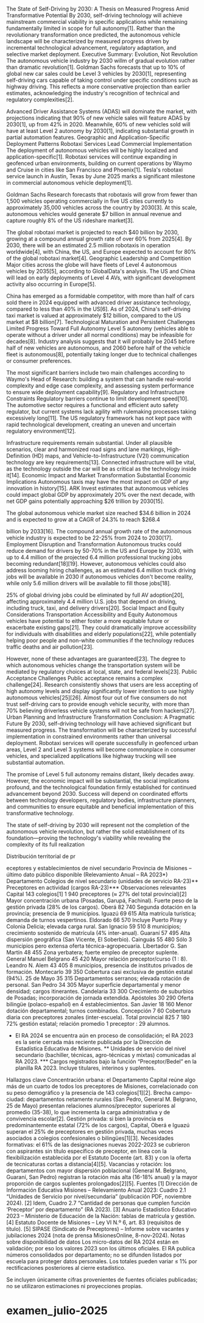 

 The State of Self-Driving by 2030: A Thesis on Measured Progress Amid Transformative Potential
By 2030, self-driving technology will achieve mainstream commercial viability in specific applications while remaining fundamentally limited in scope for full autonomy[1]. Rather than the revolutionary transformation once predicted, the autonomous vehicle landscape will be characterized by measured progress driven by incremental technological advancement, regulatory adaptation, and selective market deployment.
Executive Summary: Evolution, Not Revolution
The autonomous vehicle industry by 2030 willm of gradual evolution rather than dramatic revolution[1]. Goldman Sachs forecasts that up to 10% of global new car sales could be Level 3 vehicles by 2030[1], representing self-driving cars capable of taking control under specific conditions such as highway driving. This reflects a more conservative projection than earlier estimates, acknowledging the industry's recognition of technical and regulatory complexities[2].

Advanced Driver Assistance Systems (ADAS) will dominate the market, with projections indicating that 90% of new vehicle sales will feature ADAS by 2030[1], up from 42% in 2020. Meanwhile, 60% of new vehicles sold will have at least Level 2 autonomy by 2030[1], indicating substantial growth in partial automation features.
Geographic and Application-Specific Deployment Patterns
Robotaxi Services Lead Commercial Implementation
The deployment of autonomous vehicles will be highly localized and application-specific[1]. Robotaxi services will continue expanding in geofenced urban environments, building on current operations by Waymo and Cruise in cities like San Francisco and Phoenix[1]. Tesla's robotaxi service launch in Austin, Texas by June 2025 marks a significant milestone in commercial autonomous vehicle deployment[1].


Goldman Sachs Research forecasts that robotaxis will grow from fewer than 1,500 vehicles operating commercially in five US cities currently to approximately 35,000 vehicles across the country by 2030[3]. At this scale, autonomous vehicles would generate $7 billion in annual revenue and capture roughly 8% of the US rideshare market[3].

The global robotaxi market is projected to reach $40 billion by 2030, growing at a compound annual growth rate of over 60% from 2025[4]. By 2030, there will be an estimated 2.5 million robotaxis in operation worldwide[4], with China, the US, and Europe expected to account for 80% of the global robotaxi market[4].
Geographic Leadership and Competition
Major cities across the globe will have fleets of Level 4 autonomous vehicles by 2035[5], according to GlobalData's analysis. The US and China will lead on early deployments of Level 4 AVs, with significant development activity also occurring in Europe[5].

China has emerged as a formidable competitor, with more than half of cars sold there in 2024 equipped with advanced driver assistance technology, compared to less than 40% in the US[6]. As of 2024, China's self-driving taxi market is valued at approximately $12 billion, compared to the US market at $8 billion[7].
Technological Maturation and Persistent Challenges
Limited Progress Toward Full Autonomy
Level 5 autonomy (vehicles able to operate without a driver under all normal conditions) may be infeasible for decades[8]. Industry analysis suggests that it will probably be 2045 before half of new vehicles are autonomous, and 2060 before half of the vehicle fleet is autonomous[8], potentially taking longer due to technical challenges or consumer preferences.

The most significant barriers include two main challenges according to Waymo's Head of Research: building a system that can handle real-world complexity and edge case complexity, and assessing system performance to ensure wide deployment capability[9].
Regulatory and Infrastructure Constraints
Regulatory barriers continue to limit development speed[10]. The automotive sector requires a functional and efficient auto safety regulator, but current systems lack agility with rulemaking processes taking excessively long[11]. The US regulatory framework has not kept pace with rapid technological development, creating an uneven and uncertain regulatory environment[12].

Infrastructure requirements remain substantial. Under all plausible scenarios, clear and harmonized road signs and lane markings, High-Definition (HD) maps, and Vehicle-to-Infrastructure (V2I) communication technology are key requirements[13]. Connected infrastructure will be vital, as the technology outside the car will be as critical as the technology inside it[14].
Economic Impact and Market Transformation
Substantial Economic Implications
Autonomous taxis may have the most impact on GDP of any innovation in history[15]. ARK Invest estimates that autonomous vehicles could impact global GDP by approximately 20% over the next decade, with net GDP gains potentially approaching $26 trillion by 2030[15].

The global autonomous vehicle market size reached $34.6 billion in 2024 and is expected to grow at a CAGR of 24.3% to reach $268.4

 billion by 2033[16]. The compound annual growth rate of the autonomous vehicle industry is expected to be 22-25% from 2024 to 2030[17].
Employment Disruption and Transformation
Autonomous trucks could reduce demand for drivers by 50-70% in the US and Europe by 2030, with up to 4.4 million of the projected 6.4 million professional trucking jobs becoming redundant[18][19]. However, autonomous vehicles could also address looming hiring challenges, as an estimated 6.4 million truck driving jobs will be available in 2030 if autonomous vehicles don't become reality, while only 5.6 million drivers will be available to fill those jobs[18].

25% of global driving jobs could be eliminated by full AV adoption[20], affecting approximately 4.4 million U.S. jobs that depend on driving, including truck, taxi, and delivery drivers[20].
Social Impact and Equity Considerations
Transportation Accessibility and Equity
Autonomous vehicles have potential to either foster a more equitable future or exacerbate existing gaps[21]. They could dramatically improve accessibility for individuals with disabilities and elderly populations[22], while potentially helping poor people and non-white communities if the technology reduces traffic deaths and air pollution[23].

However, none of these advantages are guaranteed[23]. The degree to which autonomous vehicles change the transportation system will be mediated by regulatory choices at local, state, and federal levels[23].
Public Acceptance Challenges
Public acceptance remains a complex challenge[24]. Research consistently shows that users are less accepting of high autonomy levels and display significantly lower intention to use highly autonomous vehicles[25][26]. Almost four out of five consumers do not trust self-driving cars to provide enough vehicle security, with more than 70% believing driverless vehicle systems will not be safe from hackers[27].
Urban Planning and Infrastructure Transformation
Conclusion: A Pragmatic Future
By 2030, self-driving technology will have achieved significant but measured progress. The transformation will be characterized by successful implementation in constrained environments rather than universal deployment. Robotaxi services will operate successfully in geofenced urban areas, Level 2 and Level 3 systems will become commonplace in consumer vehicles, and specialized applications like highway trucking will see substantial automation.

The promise of Level 5 full autonomy remains distant, likely decades away. However, the economic impact will be substantial, the social implications profound, and the technological foundation firmly established for continued advancement beyond 2030. Success will depend on coordinated efforts between technology developers, regulatory bodies, infrastructure planners, and communities to ensure equitable and beneficial implementation of this transformative technology.

The state of self-driving by 2030 will represent not the completion of the autonomous vehicle revolution, but rather the solid establishment of its foundation—proving the technology's viability while revealing the complexity of its full realization




Distribución territorial de pr

eceptores y establecimientos de nivel secundario
Provincia de Misiones – último dato público disponible (Relevamiento Anual – RA 2023*)
Departamento
Colegios de nivel secundario (unidades de servicio RA-23)**
Preceptores en actividad (cargos RA-23)***
Observaciones relevantes
Capital
143 colegios[1]
1 940 preceptores (≈ 27% del total provincial)[2]
Mayor concentración urbana (Posadas, Garupá, Fachinal). Fuerte peso de la gestión privada (28% de los cargos).
Oberá
82
740
Segunda dotación en la provincia; presencia de 9 municipios.
Iguazú
69
615
Alta matrícula turística; demanda de turnos vespertinos.
Eldorado
66
570
Incluye Puerto Piray y Colonia Delicia; elevada carga rural.
San Ignacio
59
510
8 municipios; crecimiento sostenido de matrícula (4% inter-anual).
Guaraní
57
495
Alta dispersión geográfica (San Vicente, El Soberbio).
Cainguás
55
480
Sólo 3 municipios pero extensa oferta técnica-agropecuaria.
Libertador G. San Martín
48
455
Zona yerbatera; fuerte empleo de preceptor suplente.
General Manuel Belgrano
45
420
Mayor relación preceptor/curso (1 : 8).
Leandro N. Alem
43
405
8 municipios, presencia de institutos privados de formación.
Montecarlo
39
350
Cobertura casi exclusiva de gestión estatal (94%).
25 de Mayo
35
315
Departamentos serranos; elevada rotación de personal.
San Pedro
34
305
Mayor superficie departamental y menor densidad; cargos itinerantes.
Candelaria
33
300
Crecimiento de suburbios de Posadas; incorporación de jornada extendida.
Apóstoles
30
290
Oferta bilingüe (polaco-español) en 4 establecimientos.
San Javier
18
160
Menor dotación departamental; turnos combinados.
Concepción
7
60
Cobertura diaria con preceptores zonales (inter-escuela).
Total provincial
825
7 180
72% gestión estatal; relación promedio 1 preceptor : 29 alumnos.

*  El RA 2024 se encuentra aún en proceso de consolidación; el RA 2023 es la serie cerrada más reciente publicada por la Dirección de Estadística Educativa de Misiones.
**  Unidades de servicio del nivel secundario (bachiller, técnicas, agro-técnicas y mixtas) comunicadas al RA 2023.
***  Cargos registrados bajo la función “Preceptor/Bedel” en la planilla RA 2023. Incluye titulares, interinos y suplentes.


Hallazgos clave
Concentración urbana: el Departamento Capital reúne algo más de un cuarto de todos los preceptores de Misiones, correlacionado con su peso demográfico y la presencia de 143 colegios[1][2].
Brecha campo-ciudad: departamentos netamente rurales (San Pedro, General M. Belgrano, 25 de Mayo) presentan relaciones alumnos/preceptor superiores al promedio (35-38), lo que incrementa la carga administrativa y de convivencia escolar[2].
Gestión privada: si bien la provincia es predominantemente estatal (72% de los cargos), Capital, Oberá e Iguazú superan el 25% de preceptores en gestión privada, muchas veces asociados a colegios confesionales o bilingües[1][3].
Necesidades formativas: el 61% de las designaciones nuevas 2022-2023 se cubrieron con aspirantes sin título específico de preceptor, en línea con la flexibilización establecida por el Estatuto Docente (art. 83) y con la oferta de tecnicaturas cortas a distancia[4][5].
Vacancias y rotación: los departamentos con mayor dispersión poblacional (General M. Belgrano, Guaraní, San Pedro) registran la rotación más alta (16-18% anual) y la mayor proporción de cargos suplentes prolongados[2][5].
Fuentes
[1] Dirección de Información Educativa Misiones – Relevamiento Anual 2023: Cuadro 2.1 “Unidades de Servicio por nivel/secundaria” (publicación PDF, noviembre 2024).
[2] Idem, Cuadro 2.7 “Cantidad de personas que cumplen función ‘Preceptor’ por departamento” (RA 2023).
[3] Anuario Estadístico Educativo 2023 – Ministerio de Educación de la Nación: tablas de matrícula y gestión.
[4] Estatuto Docente de Misiones – Ley VI N.º 6, art. 83 (requisitos de título).
[5] SIPASE (Sindicato de Preceptores) – Informe sobre vacantes y jubilaciones 2024 (nota de prensa MisionesOnline, 8-nov-2024).
Notas sobre disponibilidad de datos
Los micro-datos del RA 2024 están en validación; por eso los valores 2023 son los últimos oficiales.
El RA publica números consolidados por departamento; no se difunden listados por escuela para proteger datos personales.
Los totales pueden variar ≤ 1% por rectificaciones posteriores al cierre estadístico.

Se incluyen únicamente cifras provenientes de fuentes oficiales publicadas; no se utilizaron estimaciones ni proyecciones propias.

# examen_julio-2025
